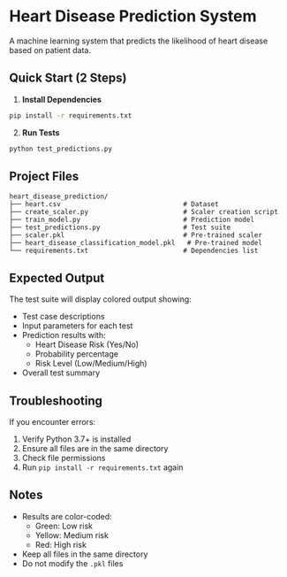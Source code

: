 # Heart Disease Prediction System

A machine learning system that predicts the likelihood of heart disease based on patient data.

## Quick Start (2 Steps)

1. **Install Dependencies**
```bash
pip install -r requirements.txt
```

2. **Run Tests**
```bash
python test_predictions.py
```

## Project Files
```
heart_disease_prediction/
├── heart.csv                               # Dataset
├── create_scaler.py                        # Scaler creation script
├── train_model.py                          # Prediction model
├── test_predictions.py                     # Test suite
├── scaler.pkl                              # Pre-trained scaler
├── heart_disease_classification_model.pkl   # Pre-trained model
└── requirements.txt                        # Dependencies list
```

## Expected Output
The test suite will display colored output showing:
- Test case descriptions
- Input parameters for each test
- Prediction results with:
  - Heart Disease Risk (Yes/No)
  - Probability percentage
  - Risk Level (Low/Medium/High)
- Overall test summary

## Troubleshooting

If you encounter errors:
1. Verify Python 3.7+ is installed
2. Ensure all files are in the same directory
3. Check file permissions
4. Run `pip install -r requirements.txt` again

## Notes
- Results are color-coded:
  - Green: Low risk
  - Yellow: Medium risk
  - Red: High risk
- Keep all files in the same directory
- Do not modify the `.pkl` files
